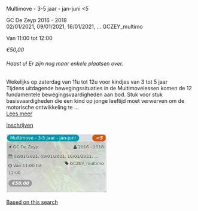 Multimove - 3-5 jaar - jan-juni *<5*

GC De Zeyp 2016 - 2018  
02/01/2021, 09/01/2021, 16/01/2021, ... GCZEY\_multimo  

Van 11:00 tot 12:00

*€50,00*

  

###### *Haast u! Er zijn nog maar enkele plaatsen over.*

  

Wekelijks op zaterdag van 11u tot 12u voor kindjes van 3 tot 5 jaar  
Tijdens uitdagende bewegingssituaties in de Multimovelessen komen de 12 fundamentele bewegingsvaardigheden aan bod. Stuk voor stuk basisvaardigheden die een kind op jonge leeftijd moet verwerven om de motorische ontwikkeling te ...  
[Lees meer](https://tickets.vgc.be/activity/subscribe/GCZEY_multimo)

[Inschrijven](https://tickets.vgc.be/activity/subscribe/GCZEY_multimo)

![](58748.png)

[Based on this search](https://tickets.vgc.be/activity/index?&vrijeplaatsen=1&Age%5B%5D=3%2C4&entity=276)